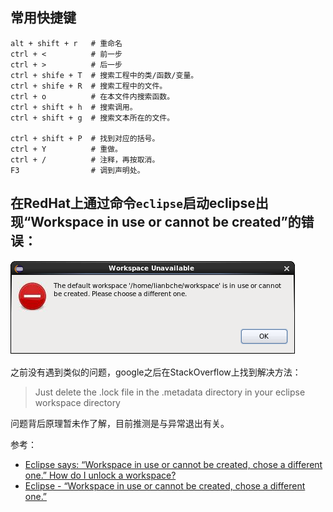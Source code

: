 ## 常用快捷键

```
alt + shift + r   # 重命名
ctrl + <          # 前一步
ctrl + >          # 后一步
ctrl + shife + T  # 搜索工程中的类/函数/变量。
ctrl + shife + R  # 搜索工程中的文件。
ctrl + o          # 在本文件内搜索函数。
ctrl + shift + h  # 搜索调用。
ctrl + shift + g  # 搜索文本所在的文件。

ctrl + shift + P  # 找到对应的括号。
ctrl + Y          # 重做。
ctrl + /          # 注释，再按取消。
F3                # 调到声明处。
```

## 在RedHat上通过命令`eclipse`启动eclipse出现“Workspace in use or cannot be created”的错误：

![](eclipse_workspace_unavailable.png)

之前没有遇到类似的问题，google之后在StackOverflow上找到解决方法：

> Just delete the .lock file in the .metadata directory in your eclipse workspace directory

问题背后原理暂未作了解，目前推测是与异常退出有关。

参考：

- [Eclipse says: “Workspace in use or cannot be created, chose a different one.” How do I unlock a workspace?](https://stackoverflow.com/questions/8489322/eclipse-says-workspace-in-use-or-cannot-be-created-chose-a-different-one-ho)
- [Eclipse - “Workspace in use or cannot be created, chose a different one.”](https://stackoverflow.com/questions/7465793/eclipse-workspace-in-use-or-cannot-be-created-chose-a-different-one)
